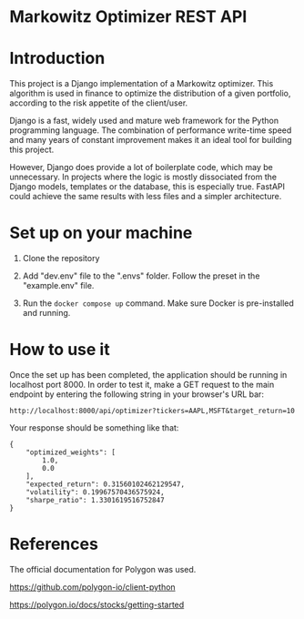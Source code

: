 # Markowitz Optimizer REST API

# Introduction

This project is a Django implementation of a Markowitz optimizer. This algorithm is used in finance to optimize the
distribution of a given portfolio, according to the risk appetite of the client/user.

Django is a fast, widely used and mature web framework for the Python programming language. The combination of
performance write-time speed and many years of constant improvement makes it an ideal tool for building this project.

However, Django does provide a lot of boilerplate code, which may be unnecessary. In projects where the logic is mostly
dissociated from the Django models, templates or the database, this is especially true. FastAPI could achieve the same
results with less files and a simpler architecture.

# Set up on your machine

1. Clone the repository

2. Add "dev.env" file to the ".envs" folder. Follow the preset in the "example.env" file.

3. Run the `docker compose up` command. Make sure Docker is pre-installed and running.

# How to use it

Once the set up has been completed, the application should be running in localhost port 8000. In order to test it,
make a GET request to the main endpoint by entering the following string in your browser's URL bar:

`http://localhost:8000/api/optimizer?tickers=AAPL,MSFT&target_return=10`

Your response should be something like that:

```
{
    "optimized_weights": [
        1.0,
        0.0
    ],
    "expected_return": 0.31560102462129547,
    "volatility": 0.19967570436575924,
    "sharpe_ratio": 1.3301619516752847
}
```

# References

The official documentation for Polygon was used.

https://github.com/polygon-io/client-python

https://polygon.io/docs/stocks/getting-started
